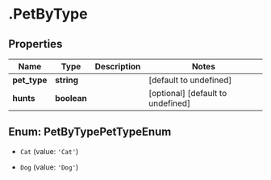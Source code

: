 # .PetByType

## Properties

|Name | Type | Description | Notes|
|------------ | ------------- | ------------- | -------------|
|**pet_type** | **string** |  | [default to undefined]|
|**hunts** | **boolean** |  | [optional] [default to undefined]|


## Enum: PetByTypePetTypeEnum


* `Cat` (value: `'Cat'`)

* `Dog` (value: `'Dog'`)




